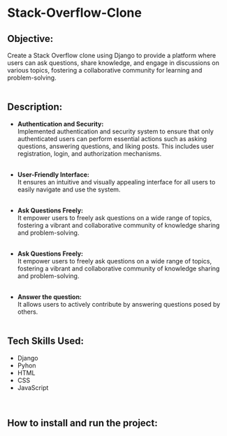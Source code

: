 # Stack-Overflow-Clone

## **Objective:**<br>  
Create a Stack Overflow clone using Django to provide a platform where users can ask questions, share knowledge, and engage in discussions on various topics, fostering a collaborative community for learning and problem-solving.
<br><br>

## **Description:**<br>
* **Authentication and Security:**<br>
Implemented authentication and security system to ensure that only authenticated users can perform essential actions such as asking questions, answering questions, and liking posts. This includes user registration, login, and authorization mechanisms. <br><br>

* **User-Friendly Interface:**<br>
It ensures an intuitive and visually appealing interface for all users to easily navigate and use the system.<br><br>

* **Ask Questions Freely:**<br>
It empower users to freely ask questions on a wide range of topics, fostering a vibrant and collaborative community of knowledge sharing and problem-solving.<br><br>

* **Ask Questions Freely:**<br>
It empower users to freely ask questions on a wide range of topics, fostering a vibrant and collaborative community of knowledge sharing and problem-solving.<br><br>

* **Answer the question:**<br>
It allows users to actively contribute by answering questions posed by others.<br><br>

## **Tech Skills Used:**
* Django
* Pyhon
* HTML
* CSS
* JavaScript
<br>

## **How to install and run the project:**
